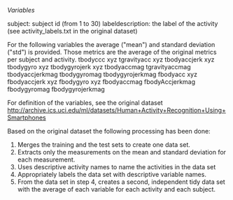 *Variables*

subject: subject id (from 1 to 30)
labeldescription: the label of the activity (see activity_labels.txt in the original dataset)

For the following variables the average ("mean") and standard deviation ("std") is provided. Those metrics are the average of the original metrics per subject and activity.
tbodyccc xyz
tgravityacc xyz
tbodyaccjerk xyz
tbodygyro xyz
tbodygyrojerk xyz
tbodyaccmag
tgravityaccmag
tbodyaccjerkmag
tbodygyromag
tbodygyrojerkmag
fbodyacc xyz
fbodyaccjerk xyz
fbodygyro xyz
fbodyaccmag
fbodyAccjerkmag
fbodygyromag
fbodygyrojerkmag

For definition of the variables, see the original dataset http://archive.ics.uci.edu/ml/datasets/Human+Activity+Recognition+Using+Smartphones


Based on the original dataset the following processing has been done:
1. Merges the training and the test sets to create one data set.
2. Extracts only the measurements on the mean and standard deviation for each measurement.
3. Uses descriptive activity names to name the activities in the data set
4. Appropriately labels the data set with descriptive variable names.
5. From the data set in step 4, creates a second, independent tidy data set with the average of each variable for each activity and each subject.